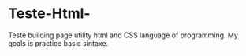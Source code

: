 # Teste-Html-
Teste building page utility html and CSS language of programming. My goals is practice basic sintaxe.
